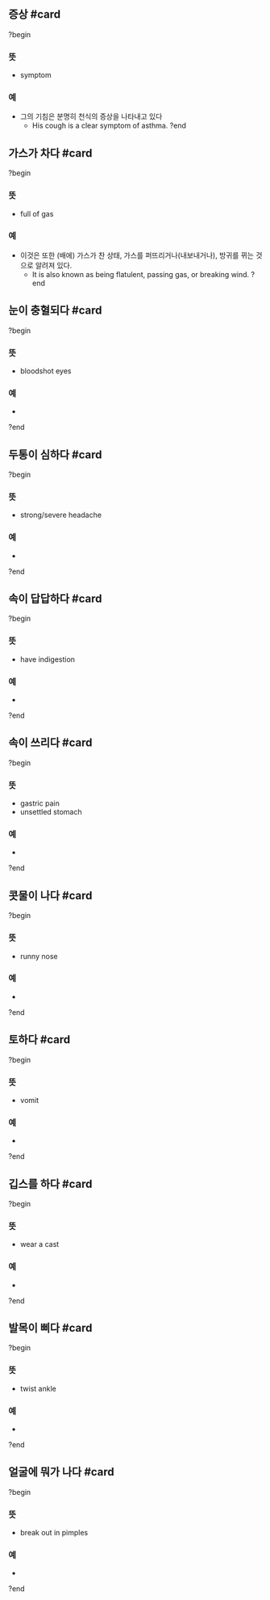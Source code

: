## 증상 #card
?begin
### 뜻
- symptom
### 예
- 그의 기침은 분명히 천식의 증상을 나타내고 있다
	- His cough is a clear symptom of asthma.
?end
<!--SR:!2025-04-07,14,190-->

## 가스가  차다 #card
?begin
### 뜻
- full of gas
### 예
- 이것은 또한 (배에) 가스가 찬 상태, 가스를 퍼뜨리거나(내보내거나), 방귀를 뀌는 것으로 알려져 있다.
	- It is also known as being flatulent, passing gas, or breaking wind.
?end
<!--SR:!2025-05-03,34,212-->

## 눈이 충혈되다 #card
?begin
### 뜻
- bloodshot eyes
### 예
-
?end
<!--SR:!2025-06-02,147,290-->

## 두통이 심하다 #card
?begin
### 뜻
- strong/severe headache
### 예
-
?end
<!--SR:!2025-07-11,144,252-->

## 속이 답답하다 #card
?begin
### 뜻
- have indigestion
### 예
-
?end
<!--SR:!2025-06-20,138,250-->

## 속이 쓰리다 #card
?begin
### 뜻
- gastric pain
- unsettled stomach
### 예
-
?end
<!--SR:!2025-05-21,61,191-->

## 콧물이 나다 #card
?begin
### 뜻
- runny nose
### 예
-
?end
<!--SR:!2025-10-22,220,272-->

## 토하다 #card
?begin
### 뜻
- vomit
### 예
-
?end
<!--SR:!2025-06-27,124,252-->

## 깁스를 하다 #card
?begin
### 뜻
- wear a cast
### 예
-
?end
<!--SR:!2025-05-12,119,270-->

## 발목이 삐다 #card
?begin
### 뜻
- twist ankle
### 예
-
?end
<!--SR:!2025-04-03,37,252-->

## 얼굴에 뭐가 나다 #card
?begin
### 뜻
- break out in pimples
### 예
-
?end
<!--SR:!2025-04-14,77,270-->
